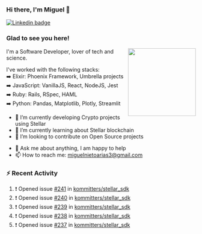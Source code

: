 ### Hi there, I'm Miguel 👋

<a href="https://linkedin.com/in/miguelnietoa/" target="_blank" rel="noopener noreferrer">
  <img src="https://img.shields.io/badge/-LinkedIn-0e76a8?style=flat-square&logo=Linkedin&logoColor=white" alt="Linkedin badge">
</a>
<!-- [![Website Badge](https://img.shields.io/badge/Website-3b5998?style=flat-square&logo=google-chrome&logoColor=white)](#notavailablenow#) 

<img src="https://i.imgur.com/tbrLrt5.gif" width=400 alt="Coding GIF" align="right"/>
-->


### Glad to see you here!
<a href="https://github.com/miguelnietoa"><img src="https://github-readme-stats.vercel.app/api?username=miguelnietoa&show_icons=true&hide_border=true&count_private=true&include_all_commits=true&theme=tokyonight" height="180em" align="right"/></a>
I'm a Software Developer, lover of tech and science. 

I've worked with the following stacks:\
➡️ Elixir: Phoenix Framework, Umbrella projects\
➡️ JavaScript: VanillaJS, React, NodeJS, Jest\
➡️ Ruby: Rails, RSpec, HAML\
➡️ Python: Pandas, Matplotlib, Plotly, Streamlit

- 🔭 I’m currently developing Crypto projects using Stellar
- 🌱 I’m currently learning about Stellar blockchain
- 👯 I’m looking to contribute on Open Source projects
<!-- 
- 😄 I just finished a Machine Learning course! 
- 🤔 I’m looking for help with ...
-->
- 💬 Ask me about anything, I am happy to help
- 📫 How to reach me: miguelnietoarias3@gmail.com

### ⚡ Recent Activity

<!--START_SECTION:activity-->
1. ❗️ Opened issue [#241](https://github.com/kommitters/stellar_sdk/issues/241) in [kommitters/stellar_sdk](https://github.com/kommitters/stellar_sdk)
2. ❗️ Opened issue [#240](https://github.com/kommitters/stellar_sdk/issues/240) in [kommitters/stellar_sdk](https://github.com/kommitters/stellar_sdk)
3. ❗️ Opened issue [#239](https://github.com/kommitters/stellar_sdk/issues/239) in [kommitters/stellar_sdk](https://github.com/kommitters/stellar_sdk)
4. ❗️ Opened issue [#238](https://github.com/kommitters/stellar_sdk/issues/238) in [kommitters/stellar_sdk](https://github.com/kommitters/stellar_sdk)
5. ❗️ Opened issue [#237](https://github.com/kommitters/stellar_sdk/issues/237) in [kommitters/stellar_sdk](https://github.com/kommitters/stellar_sdk)
<!--END_SECTION:activity-->
